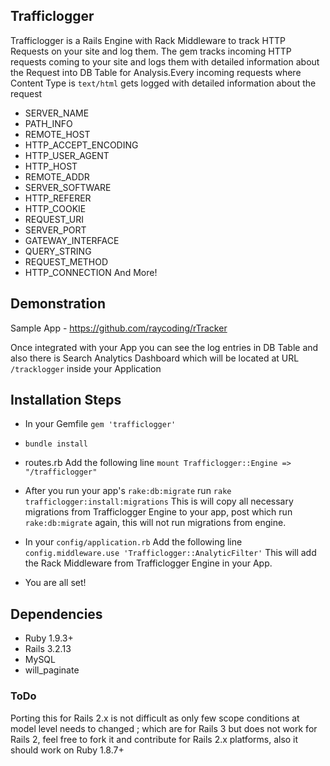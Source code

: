 ## Trafficlogger

Trafficlogger is a Rails Engine with Rack Middleware to track HTTP Requests on your site and log them.
The gem tracks incoming HTTP requests coming to your site and logs them with detailed information about the Request into DB Table for Analysis.Every incoming requests where Content Type is `text/html` gets logged with detailed information about the request
- SERVER_NAME
- PATH_INFO
- REMOTE_HOST
- HTTP_ACCEPT_ENCODING
- HTTP_USER_AGENT
- HTTP_HOST
- REMOTE_ADDR
- SERVER_SOFTWARE
- HTTP_REFERER
- HTTP_COOKIE
- REQUEST_URI
- SERVER_PORT
- GATEWAY_INTERFACE
- QUERY_STRING
- REQUEST_METHOD
- HTTP_CONNECTION
And More!

## Demonstration

Sample App - https://github.com/raycoding/rTracker

Once integrated with your App you can see the log entries in DB Table and also there is Search Analytics Dashboard which will be located at URL `/tracklogger` inside your Application

## Installation Steps 

 -  In your Gemfile 
    `gem 'trafficlogger'`

 -  `bundle install`

 -	routes.rb
 		Add the following line `mount Trafficlogger::Engine => "/trafficlogger"`

 -	After you run your app's `rake:db:migrate` run `rake trafficlogger:install:migrations`
 		This is will copy all necessary migrations from Trafficlogger Engine to your app, post which run 
 		`rake:db:migrate` again, this will not run migrations from engine.

 -  In your `config/application.rb`
    Add the following line `config.middleware.use 'Trafficlogger::AnalyticFilter'`
    This will add the Rack Middleware from Trafficlogger Engine in your App.

 - You are all set!


## Dependencies

  - Ruby 1.9.3+
  - Rails 3.2.13
  - MySQL
  - will_paginate

### ToDo

 Porting this for Rails 2.x is not difficult as only few scope conditions at model level needs to changed ; which are for Rails 3 but does not work for Rails 2, feel free to fork it and contribute for Rails 2.x platforms, also it should work on Ruby 1.8.7+